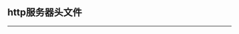 ## http服务器头文件

--------------------------------------------------------------------------

```cpp

				
		
		
		
		
```
